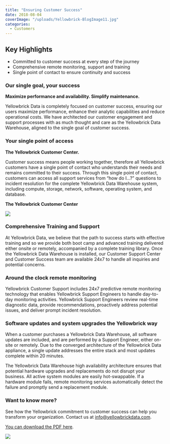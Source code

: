 ```yaml
---
title: "Ensuring Customer Success"
date: 2018-08-04
coverImage: "/uploads/Yellowbrick-BlogImage11.jpg"
categories:
  - Customers
---
```


## Key Highlights

- Committed to customer success at every step of the journey
- Comprehensive remote monitoring, support and training
- Single point of contact to ensure continuity and success

### Our single goal, your success


**Maximize performance and availability. Simplify maintenance.**

Yellowbrick Data is completely focused on customer success, ensuring our users maximize performance, enhance their analytic capabilities and reduce operational costs. We have architected our customer engagement and support processes with as much thought and care as the Yellowbrick Data Warehouse, aligned to the single goal of customer success.

### Your single point of access


**The Yellowbrick Customer Center.**

Customer success means people working together, therefore all Yellowbrick customers have a single point of contact who understands their needs and remains committed to their success. Through this single point of contact, customers can access all support services from “how do I...?” questions to incident resolution for the complete Yellowbrick Data Warehouse system, including compute, storage, network, software, operating system, and database.

**The Yellowbrick Customer Center**

![](/uploads/blog-CustomerSuccess-screen-shot-1024x459.png)

### Comprehensive Training and Support

At Yellowbrick Data, we believe that the path to success starts with effective training and so we provide both boot camp and advanced training delivered either onsite or remotely, accompanied by a complete training library. Once the Yellowbrick Data Warehouse is installed, our Customer Support Center and Customer Success team are available 24x7 to handle all inquiries and potential concerns.

### Around the clock remote monitoring

Yellowbrick Customer Support includes 24x7 predictive remote monitoring technology that enables Yellowbrick Support Engineers to handle day-to-day monitoring activities. Yellowbrick Support Engineers review real-time diagnostic data, provide recommendations, proactively address potential issues, and deliver prompt incident resolution.

### Software updates and system upgrades the Yellowbrick way

When a customer purchases a Yellowbrick Data Warehouse, all software updates are included, and are performed by a Support Engineer, either on-site or remotely. Due to the converged architecture of the Yellowbrick Data appliance, a single update addresses the entire stack and most updates complete within 20 minutes.

The Yellowbrick Data Warehouse high availability architecture ensures that potential hardware upgrades and replacements do not disrupt your business. All active system modules are easily hot-swappable. If a hardware module fails, remote monitoring services automatically detect the failure and promptly send a replacement module.

### Want to know more?

See how the Yellowbrick commitment to customer success can help you transform your organization. Contact us at [info@yellowbrickdata.com](mailto:info@yellowbrickdata.com).

[You can download the PDF here](/uploads/Yellowbrick_Datasheet_Customer_Success_07.31.18.pdf).

[![](/uploads/blog-CustomerSuccessThumbnail-235x300.png)](/uploads/Yellowbrick_Datasheet_Customer_Success_07.31.18.pdf)
